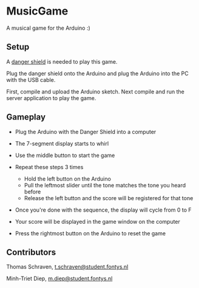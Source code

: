 MusicGame
=========
A musical game for the Arduino :)

Setup
-----
A [danger shield](https://www.sparkfun.com/products/11649) is needed 
to play this game.

Plug the danger shield onto the Arduino and plug the Arduino into the 
PC with the USB cable.

First, compile and upload the Arduino sketch. Next 
compile and run the server application to play the game.

Gameplay
--------
- Plug the Arduino with the Danger Shield into a computer
- The 7-segment display starts to whirl
- Use the middle button to start the game

- Repeat these steps 3 times
	- Hold the left button on the Arduino
	- Pull the leftmost slider until the tone matches the tone you heard before
	- Release the left button and the score will be registered for that tone

- Once you're done with the sequence, the display will cycle from 0 to F
- Your score will be displayed in the game window on the computer
- Press the rightmost button on the Arduino to reset the game

Contributors
------------
Thomas Schraven, [t.schraven@student.fontys.nl](t.schraven@student.fontys.nl)

Minh-Triet Diep, [m.diep@student.fontys.nl](m.diep@student.fontys.nl)
